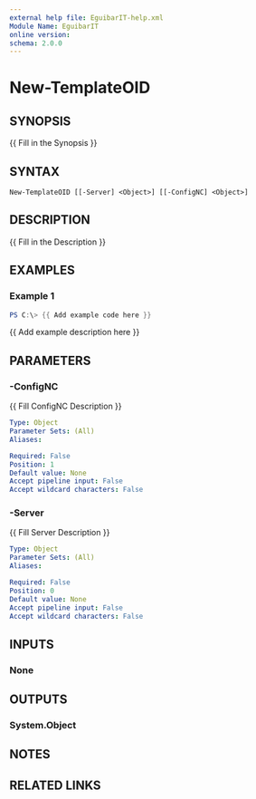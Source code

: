 ```yaml
---
external help file: EguibarIT-help.xml
Module Name: EguibarIT
online version:
schema: 2.0.0
---
```


# New-TemplateOID

## SYNOPSIS
{{ Fill in the Synopsis }}

## SYNTAX

```
New-TemplateOID [[-Server] <Object>] [[-ConfigNC] <Object>]
```

## DESCRIPTION
{{ Fill in the Description }}

## EXAMPLES

### Example 1
```powershell
PS C:\> {{ Add example code here }}
```

{{ Add example description here }}

## PARAMETERS

### -ConfigNC
{{ Fill ConfigNC Description }}

```yaml
Type: Object
Parameter Sets: (All)
Aliases:

Required: False
Position: 1
Default value: None
Accept pipeline input: False
Accept wildcard characters: False
```

### -Server
{{ Fill Server Description }}

```yaml
Type: Object
Parameter Sets: (All)
Aliases:

Required: False
Position: 0
Default value: None
Accept pipeline input: False
Accept wildcard characters: False
```

## INPUTS

### None

## OUTPUTS

### System.Object
## NOTES

## RELATED LINKS
